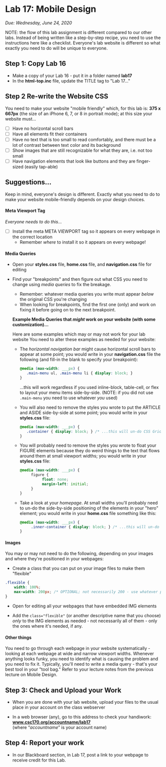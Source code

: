 # Lab 17: Mobile Design
*Due: Wednesday, June 24, 2020*

NOTE: the flow of this lab assignment is different compared to our other labs.  Instead of being written like a step-by-step recipe, you need to use the instructions here like a checklist.  Everyone's lab website is different so what exactly you need to do will be unique to everyone.

## Step 1: Copy Lab 16

- Make a copy of your Lab 16 - put it in a folder named **lab17**
- In the **html-top.inc** file, update the TITLE tag to "Lab 17..."

## Step 2 Re-write the Website CSS

You need to make your website "mobile friendly" which, for this lab is: **375 x 667px** (the size of an iPhone 6, 7, or 8 in portrait mode); at this size your website must...

- [ ] Have no horizontal scroll bars
- [ ] Have all elements fit their containers
- [ ] Have no text that is too small to read comfortably, and there must be a lot of contrast between text color and its background
- [ ] Show images that are still recognizable for what they are, i.e. not too small
- [ ] Have navigation elements that look like buttons and they are finger-sized (easily tap-able)

## Suggestions...

Keep in mind, everyone's design is different.  Exactly what you need to do to make your website mobile-friendly depends on your design choices.

#### Meta Viewport Tag

*Everyone needs to do this...*

- [ ] Install the meta META VIEWPORT tag so it appears on every webpage in the correct location
  - Remember *where* to install it so it appears on every webpage!

#### Media Queries

- Open your **styles.css** file, **home.css** file, and **navigation.css** file for editing

- Find your "breakpoints" and then figure out what CSS you need to change using *media queries* to fix the breakage.  

   - Remember: whatever media queries you write must appear *below* the original CSS you're changing
   - When looking for breakpoints, find the first one (only) and work on fixing it before going on to the next breakpoint.

   **Example Media Queries that *might* work on your website (with some customization)...**

   Here are some examples which may or may not work for your lab website  You need to alter these examples as needed for your website:

   - The *horizontal navigation bar* might cause horizontal scroll bars to appear at some point; you would write in your **navigation.css** file the following (and fill-in the blank to specify your breakpoint):

     ```css
     @media (max-width: ___px) {
     	.main-menu ul, .main-menu li { display: block; } 
     }
     ```

     ...this will work regardless if you used inline-block, table-cell, or flex to layout your menu items side-by-side.  (NOTE: if you did not use `.main-menu` you need to use whatever *you* used)

   - You will also need to remove the styles you wrote to put the ARTICLE and ASIDE side-by-side at some point; you would write in your **styles.css** file:

     ```css
     @media (max-width: ___px) {
     	.container { display: block; } /* ...this will un-do CSS Grid on the container */
     } 
     ```

   - You will probably need to remove the styles you wrote to float your FIGURE elements because they do weird things to the text that flows around them at small viewport widths;  you would write in your **styles.css** file:

     ```css
     @media (max-width: ___px) {
          figure {
               float: none;
               margin-left: initial;
          }
     } 
     ```

   - Take a look at your *homepage*.  At small widths you'll probably need to un-do the side-by-side positioning of the elements in your "hero" element; you would write in your **home.css** file something like this:

     ```css
     @media (max-width: ___px) {
          .inner-container { display: block; } /* ...this will un-do CSS Grid on the container */
     }
     ```

#### Images

You may or may not need to do the following, depending on your images and where they're positioned in your webpages:

- Create a class that you can put on your image files to make them "flexible"


```css
.flexible {
    width: 100%;
    max-width: 200px; /* OPTIONAL; not necessarily 200 - use whatever pixel width makes sense for your images ...adjust this as needed */
}
```

- Open for editing all your webpages that have embedded IMG elements 

- Add the `class="flexible"` (or another descriptive name that you choose) *only* to the IMG elements as needed - not necessarily all of them - only the ones where it's needed, if any.

#### Other things

You need to go through each webpage in your website systematically - looking at each webpage at wide and narrow viewport widths.  Whenever anything looks funky, you need to identify what is causing the problem and you need to fix it.  Typically, you'll need to write a media query - that's your best tool in your "tool bag."  Refer to your lecture notes from the previous lecture on Mobile Design.

## Step 3: Check and Upload your Work

- When you are done with your lab website, upload your files to the usual place in your account on the class webserver


- In a web browser (any), go to this address to check your handiwork:  
  **www.csc170.org/accountname/lab17**  
  (where “*accountname*” is your account name)

## Step 4: Report your work

- In our Blackboard section, in Lab 17, post a link to your webpage to receive credit for this Lab.